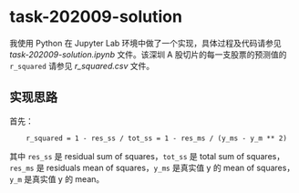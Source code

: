 # task-202009-solution

我使用 Python 在 Jupyter Lab 环境中做了一个实现，具体过程及代码请参见 *task-202009-solution.ipynb* 文件。该深圳 A 股切片的每一支股票的预测值的 `r_squared` 请参见 *r_squared.csv* 文件。

## 实现思路

首先：

```
    r_squared = 1 - res_ss / tot_ss = 1 - res_ms / (y_ms - y_m ** 2)
```
其中 `res_ss` 是 residual sum of squares，`tot_ss` 是 total sum of squares，`res_ms` 是 residuals mean of squares，`y_ms` 是真实值 y 的 mean of squares，`y_m` 是真实值 y 的 mean。
